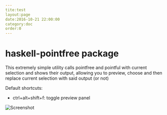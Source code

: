 ```yaml
---
tite:test
layout:page
date:2016-10-21 22:00:00
category:doc
order:0
---
```


# haskell-pointfree package

This extremely simple utility calls pointfree and pointful
with current selection and shows their output, allowing you to
preview, choose and then replace current selection with said
output (or not)

Default shortcuts:

* ctrl+alt+shift+f: toggle preview panel

![Screenshot](https://raw.githubusercontent.com/lierdakil/atom-haskell-pointfree/master/screen.png)
